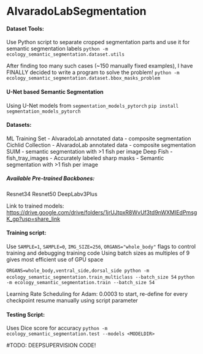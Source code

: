 # AlvaradoLabSegmentation
#### Dataset Tools:

Use Python script to separate cropped segmentation parts and use it for semantic segmentation labels
`python -m ecology_semantic_segmentation.dataset.utils` 

After finding too many such cases (~150 manually fixed examples), I have FINALLY decided to write a program to solve the problem!
`python -m ecology_semantic_segmentation.dataset.bbox_masks_problem`

#### U-Net based Semantic Segmentation

Using U-Net models from `segmentation_models_pytorch`
`pip install segmentation_models_pytorch `

#### Datasets:
  ML Training Set - AlvaradoLab annotated data - composite segmentation
  Cichlid Collection - AlvaradoLab annotated data - composite segmentation
  SUIM - semantic segmentation with >1 fish per image
  Deep Fish - fish_tray_images - Accurately labeled sharp masks - Semantic segmentation with >1 fish per image

##### Available Pre-trained Backbones:
  Resnet34
  Resnet50
  DeepLabv3Plus

Link to trained models: https://drive.google.com/drive/folders/1jrUJtpxR8WvUf3td9nWXMIEdPmsgK_gp?usp=share_link

#### Training script:

Use `SAMPLE=1`, `SAMPLE=0`, `IMG_SIZE=256`, `ORGANS="whole_body"` flags to control training and debugging training code
Using batch sizes as multiples of 9 gives most efficient use of GPU space

`ORGANS=whole_body,ventral_side,dorsal_side python -m ecology_semantic_segmentation.train_multiclass --batch_size 54`
`python -m ecology_semantic_segmentation.train --batch_size 54`

Learning Rate Scheduling for Adam: 0.0003 to start, re-define for every checkpoint resume manually using script parameter 

#### Testing Script:

Uses Dice score for accuracy
`python -m ecology_semantic_segmentation.test --models <MODELDIR>`

#TODO: DEEPSUPERVISION CODE!
